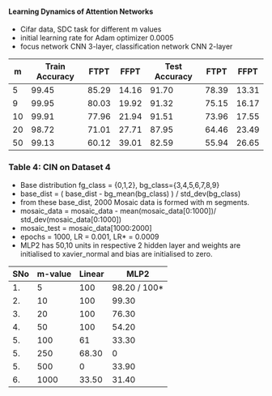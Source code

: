 #### Learning Dynamics of Attention Networks

- Cifar data, SDC task for different m values
- initial learning rate for Adam optimizer 0.0005
- focus network CNN 3-layer, classification network CNN 2-layer


| m  | Train Accuracy | FTPT  | FFPT  | Test Accuracy  | FTPT  | FFPT  |
| -  | -------------- | ----  | ---   | -------------- | ---   | ----  |
| 5  | 99.45          | 85.29 | 14.16 |  91.70         | 78.39 | 13.31 |
| 9  | 99.95          | 80.03 | 19.92 |  91.32         | 75.15 | 16.17 | 
| 10 | 99.91          | 77.96 | 21.94 |  91.51         | 73.96 | 17.55 |
| 20 | 98.72          | 71.01 | 27.71 |  87.95         | 64.46 | 23.49 |
| 50 | 99.13          | 60.12 | 39.01 |  82.59         | 55.94 | 26.65 |

<!-- ### Table 1:  CIN on Dataset 1
- Base distribution fg_class = {0,1}, bg_class={2,3,4,5,6,7,8,9}
- base_dist = ( base_dist - bg_mean(bg_class) ) / std_dev(bg_class)
- from these base_dist, Mosaic data is formed with m segments.
- mosaic_train = mosaic_train - mean(mosaic_train)/ std_dev(mosaic_train)
- mosaic_test = mosaic_test - mean(mosaic_test)/ std_dev(mosaic_test). Note that test mean and std_dev is used to make the dataset same transform numerically.
- epochs = 1000, LR = 0.001
- MLP2 has 50,10 units in respective 2 hidden layer

|SNo | m-value | Linear | MLP2 |
|----|----------|---------|-------|
| 1. | 5    | 98.4  | 99.70 |
| 2. | 10   | 96.5  | 99.70 |
| 3. | 20   | 98.00 | 97.70 |
| 4. | 50   | 95.30 | 92.20 |
| 5. | 100  | 93.00 | 75.70 |
| 6. | 1000 | 85.80 | 56.60 |

### Table 2:  CIN on Dataset 2
- Base distribution fg_class = {0,1,2}, bg_class={3,4,5,6,7,8,9}
- base_dist = ( base_dist - bg_mean(bg_class) ) / std_dev(bg_class)
- from these base_dist, Mosaic data is formed with m segments.
- mosaic_train = mosaic_train - mean(mosaic_train)/ std_dev(mosaic_train)
- mosaic_test = mosaic_test - mean(mosaic_test)/ std_dev(mosaic_test). Note that test mean and std_dev is used to make the dataset same transform numerically.
- epochs = 1000, LR = 0.001
- MLP2 has 50,10 units in respective 2 hidden layer

|SNo | m-value | Linear | MLP2 |
|----|----------|---------|-------|
| 1. | 5    | -  | - |
| 2. | 10   | -  | - |
| 3. | 20   | -  | - |
| 4. | 50   | -  | - |
| 5. | 100  | -  | - |
| 6. | 1000 | -  | - |

### Table 3:  CIN on Dataset 3
- Base distribution fg_class = {0,1,2}, bg_class={3,4,5,6,7,8,9}
- base_dist = ( base_dist - bg_mean(bg_class) ) / std_dev(bg_class)
- from these base_dist, Mosaic data is formed with m segments.
- mosaic_train = mosaic_train - mean(mosaic_train)/ std_dev(mosaic_train)
- mosaic_test = mosaic_test - mean(mosaic_test)/ std_dev(mosaic_test). Note that test mean and std_dev is used to make the dataset same transform numerically.
- epochs = 1000, LR = 0.001
- MLP2 has 50,10 units in respective 2 hidden layer

|SNo | m-value | Linear | MLP2 |
|----|----------|---------|-------|
| 1. | 5    | -  | - |
| 2. | 10   | -  | - |
| 3. | 20   | -  | - |
| 4. | 50   | -  | - |
| 5. | 100  | -  | - |
| 6. | 1000 | -  | - | -->

### Table 4:  CIN on Dataset 4
- Base distribution fg_class = {0,1,2}, bg_class={3,4,5,6,7,8,9}
- base_dist = ( base_dist - bg_mean(bg_class) ) / std_dev(bg_class)
- from these base_dist, 2000 Mosaic data is formed with m segments.
- mosaic_data = mosaic_data - mean(mosaic_data[0:1000])/ std_dev(mosaic_data[0:1000])
- mosaic_test = mosaic_data[1000:2000]
- epochs = 1000, LR = 0.001, LR* = 0.0009
- MLP2 has 50,10 units in respective 2 hidden layer and weights are initialised to xavier_normal and bias are initialised to zero.

|SNo | m-value | Linear | MLP2 |
|----|----------|---------|-------|
| 1. | 5    | 100   | 98.20 / 100* |
| 2. | 10   | 100   | 99.30 |
| 3. | 20   | 100   | 76.30 |
| 4. | 50   | 100   | 54.20 |
| 5. | 100  | 61    | 33.30 |
| 5. | 250  | 68.30 | 0     |
| 5. | 500  | 0     | 33.90 |
| 6. | 1000 | 33.50 | 31.40 |

